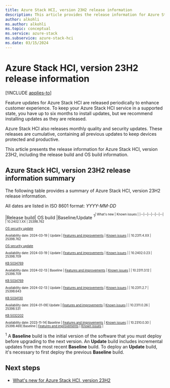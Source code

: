 ```yaml
---
title: Azure Stack HCI, version 23H2 release information
description: This article provides the release information for Azure Stack HCI, version 23H2.
author: alkohli
ms.author: alkohli
ms.topic: conceptual
ms.service: azure-stack
ms.subservice: azure-stack-hci
ms.date: 03/15/2024
---
```


# Azure Stack HCI, version 23H2 release information

[!INCLUDE [applies-to](../includes/hci-applies-to-23h2.md)]

Feature updates for Azure Stack HCI are released periodically to enhance customer experience. To keep your Azure Stack HCI service in a supported state, you have up to six months to install updates, but we recommend installing updates as they are released.

Azure Stack HCI also releases monthly quality and security updates. These releases are cumulative, containing all previous updates to keep devices protected and productive.

This article presents the release information for Azure Stack HCI, version 23H2, including the release build and OS build information.  

## Azure Stack HCI, version 23H2 release information summary

The following table provides a summary of Azure Stack HCI, version 23H2 release information.

All dates are listed in ISO 8601 format: *YYYY-MM-DD*

|Release build| OS build |Baseline/Update <sup>1<sup>| What's new | Known issues |
|--|--|--|--|--|--|
| 10.2402.1.XX | 25398.762  <br><br> [OS security update]() <br><br> Availability date: 2024-03-19 | Update | [Features and improvements](./whats-new.md#features-and-improvements-in-2402) | [Known issues](./known-issues-2402-1.md) |
| 10.2311.4.XX | 25398.762  <br><br> [OS security update]() <br><br> Availability date: 2024-03-19 | Update | [Features and improvements](./whats-new.md#features-and-improvements-in-23113) | [Known issues](./known-issues-23114.md) |
| 10.2402.0.23 | 25398.709  <br><br> [KB 5034769](https://support.microsoft.com/en-us/topic/february-13-2024-security-update-kb5034769-07d43f22-f26e-42e5-999c-66dfb7af4253) <br><br> Availability date: 2024-02-13 | Baseline | [Features and improvements](./whats-new.md#features-and-improvements-in-2402) | [Known issues](./known-issues-2402.md) |
| 10.2311.3.12 | 25398.709  <br><br> [KB 5034769](https://support.microsoft.com/en-us/topic/february-13-2024-security-update-kb5034769-07d43f22-f26e-42e5-999c-66dfb7af4253) <br><br> Availability date: 2024-02-13 | Update | [Features and improvements](./whats-new.md#features-and-improvements-in-23113) | [Known issues](./known-issues-2311-3.md) |
| 10.2311.2.7 | 25398.643  <br><br> [KB 5034130](https://support.microsoft.com/topic/92a8b0fe-82f7-4c64-a9d8-7295ed6b9a06) <br><br> Availability date: 2024-01-09| Update | [Features and improvements](./whats-new.md#features-and-improvements-in-23112-ga) | [Known issues](./known-issues-2311-2.md) |
| 10.2311.0.26 | 25398.531 <br><br> [KB 5032202](https://support.microsoft.com/topic/9981de59-9fae-4118-a636-131a8dd4a013) <br><br> Availability date: 2023-11-14| Baseline | [Features and improvements](./whats-new.md#features-and-improvements-in-2311) | [Known issues](./known-issues-2311.md) |
| 10.2310.0.30 | 25398.469| Baseline | [Features and improvements](./whats-new.md#features-and-improvements-in-2311) | [Known issues](./known-issues-2310.md) |

<sup>1</sup> A **Baseline** build is the initial version of the software that you must deploy before upgrading to the next version. An **Update** build includes incremental updates from the most recent **Baseline** build. To deploy an **Update** build, it's necessary to first deploy the previous **Baseline** build.

## Next steps

- [What's new for Azure Stack HCI, version 23H2](./whats-new.md)